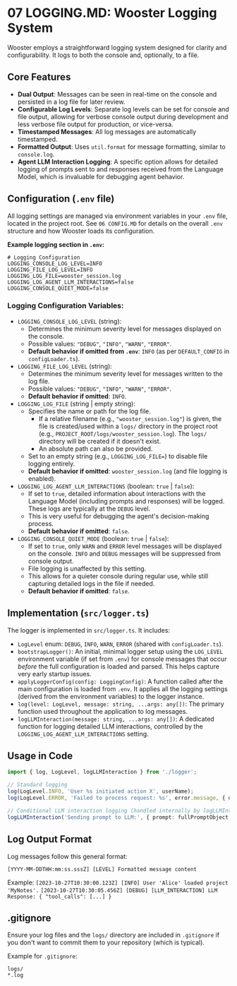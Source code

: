 # 07 LOGGING.MD: Wooster Logging System

Wooster employs a straightforward logging system designed for clarity and configurability. It logs to both the console and, optionally, to a file.

## Core Features

*   **Dual Output**: Messages can be seen in real-time on the console and persisted in a log file for later review.
*   **Configurable Log Levels**: Separate log levels can be set for console and file output, allowing for verbose console output during development and less verbose file output for production, or vice-versa.
*   **Timestamped Messages**: All log messages are automatically timestamped.
*   **Formatted Output**: Uses `util.format` for message formatting, similar to `console.log`.
*   **Agent LLM Interaction Logging**: A specific option allows for detailed logging of prompts sent to and responses received from the Language Model, which is invaluable for debugging agent behavior.

## Configuration (`.env` file)

All logging settings are managed via environment variables in your `.env` file, located in the project root. See `06 CONFIG.MD` for details on the overall `.env` structure and how Wooster loads its configuration.

**Example logging section in `.env`:**

```env
# Logging Configuration
LOGGING_CONSOLE_LOG_LEVEL=INFO
LOGGING_FILE_LOG_LEVEL=INFO
LOGGING_LOG_FILE=wooster_session.log
LOGGING_LOG_AGENT_LLM_INTERACTIONS=false
LOGGING_CONSOLE_QUIET_MODE=false
```

### Logging Configuration Variables:

-   `LOGGING_CONSOLE_LOG_LEVEL` (string):
    -   Determines the minimum severity level for messages displayed on the console.
    -   Possible values: `"DEBUG"`, `"INFO"`, `"WARN"`, `"ERROR"`.
    -   **Default behavior if omitted from `.env`**: `INFO` (as per `DEFAULT_CONFIG` in `configLoader.ts`).
-   `LOGGING_FILE_LOG_LEVEL` (string):
    -   Determines the minimum severity level for messages written to the log file.
    -   Possible values: `"DEBUG"`, `"INFO"`, `"WARN"`, `"ERROR"`.
    -   **Default behavior if omitted**: `INFO`.
-   `LOGGING_LOG_FILE` (string | empty string):
    -   Specifies the name or path for the log file.
        -   If a relative filename (e.g., `"wooster_session.log"`) is given, the file is created/used within a `logs/` directory in the project root (e.g., `PROJECT_ROOT/logs/wooster_session.log`). The `logs/` directory will be created if it doesn't exist.
        -   An absolute path can also be provided.
    -   Set to an empty string (e.g., `LOGGING_LOG_FILE=`) to disable file logging entirely.
    -   **Default behavior if omitted**: `wooster_session.log` (and file logging is enabled).
-   `LOGGING_LOG_AGENT_LLM_INTERACTIONS` (boolean: `true` | `false`):
    -   If set to `true`, detailed information about interactions with the Language Model (including prompts and responses) will be logged. These logs are typically at the `DEBUG` level.
    -   This is very useful for debugging the agent's decision-making process.
    -   **Default behavior if omitted**: `false`.
-   `LOGGING_CONSOLE_QUIET_MODE` (boolean: `true` | `false`):
    -   If set to `true`, only `WARN` and `ERROR` level messages will be displayed on the console. `INFO` and `DEBUG` messages will be suppressed from console output.
    -   File logging is unaffected by this setting.
    -   This allows for a quieter console during regular use, while still capturing detailed logs in the file if needed.
    -   **Default behavior if omitted**: `false`.

## Implementation (`src/logger.ts`)

The logger is implemented in `src/logger.ts`. It includes:

*   `LogLevel` enum: `DEBUG`, `INFO`, `WARN`, `ERROR` (shared with `configLoader.ts`).
*   `bootstrapLogger()`: An initial, minimal logger setup using the `LOG_LEVEL` environment variable (if set from `.env`) for console messages that occur *before* the full configuration is loaded and parsed. This helps capture very early startup issues.
*   `applyLoggerConfig(config: LoggingConfig)`: A function called after the main configuration is loaded from `.env`. It applies all the logging settings (derived from the environment variables) to the logger instance.
*   `log(level: LogLevel, message: string, ...args: any[])`: The primary function used throughout the application to log messages.
*   `logLLMInteraction(message: string, ...args: any[])`: A dedicated function for logging detailed LLM interactions, controlled by the `LOGGING_LOG_AGENT_LLM_INTERACTIONS` setting.

## Usage in Code

```typescript
import { log, LogLevel, logLLMInteraction } from './logger';

// Standard logging
log(LogLevel.INFO, 'User %s initiated action X', userName);
log(LogLevel.ERROR, 'Failed to process request: %s', error.message, { details: error.stack });

// Conditional LLM interaction logging (handled internally by logLLMInteraction based on config)
logLLMInteraction('Sending prompt to LLM:', { prompt: fullPromptObject });
```

## Log Output Format

Log messages follow this general format:

`[YYYY-MM-DDTHH:mm:ss.sssZ] [LEVEL] Formatted message content`

Example:
`[2023-10-27T10:30:00.123Z] [INFO] User 'Alice' loaded project 'MyNotes'.`
`[2023-10-27T10:30:05.456Z] [DEBUG] [LLM_INTERACTION] LLM Response: { "tool_calls": [...] }`

## .gitignore

Ensure your log files and the `logs/` directory are included in `.gitignore` if you don't want to commit them to your repository (which is typical).

Example for `.gitignore`:
```
logs/
*.log
``` 